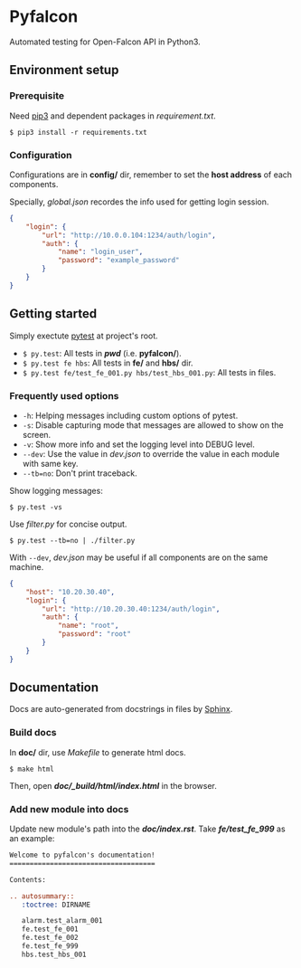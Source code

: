 # Pyfalcon
Automated testing for Open-Falcon API in Python3.

## Environment setup

### Prerequisite
Need [pip3](https://github.com/pypa/pip) and dependent packages in *requirement.txt*.

    $ pip3 install -r requirements.txt

### Configuration
Configurations are in **config/** dir, remember to set the **host address** of each components.

Specially, *global.json* recordes the info used for getting login session.
```json
{
    "login": {
        "url": "http://10.0.0.104:1234/auth/login",
        "auth": {
            "name": "login_user",
            "password": "example_password"
        }
    }
}
```

## Getting started

Simply exectute [pytest](https://github.com/pytest-dev/pytest) at project's root.

* `$ py.test`: All tests in ***pwd*** (i.e. **pyfalcon/**).
* `$ py.test fe hbs`: All tests in **fe/** and **hbs/** dir.
* `$ py.test fe/test_fe_001.py hbs/test_hbs_001.py`: All tests in files.

### Frequently used options

* `-h`: Helping messages including custom options of pytest.
* `-s`: Disable capturing mode that messages are allowed to show on the screen.
* `-v`: Show more info and set the logging level into DEBUG level.
* `--dev`: Use the value in *dev.json* to override the value in each module with same key.
* `--tb=no`: Don't print traceback.

Show logging messages:

    $ py.test -vs

Use *filter.py* for concise output.

    $ py.test --tb=no | ./filter.py

With `--dev`, *dev.json* may be useful if all components are on the same machine.
```json
{
    "host": "10.20.30.40",
    "login": {
        "url": "http://10.20.30.40:1234/auth/login",
        "auth": {
            "name": "root",
            "password": "root"
        }
    }
}
```

## Documentation
Docs are auto-generated from docstrings in files by [Sphinx](http://www.sphinx-doc.org/en/stable/).

### Build docs
In **doc/** dir, use *Makefile* to generate html docs.

    $ make html

Then, open ***doc/_build/html/index.html*** in the browser.

### Add new module into docs
Update  new module's path into the ***doc/index.rst***. Take ***fe/test_fe_999*** as an example:

```rst
Welcome to pyfalcon's documentation!
====================================

Contents:

.. autosummary::
   :toctree: DIRNAME

   alarm.test_alarm_001
   fe.test_fe_001
   fe.test_fe_002
   fe.test_fe_999
   hbs.test_hbs_001
```
